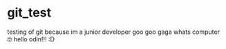 # git_test
testing of git because im a junior developer goo goo gaga whats computer 🤓
hello odin!!! :D